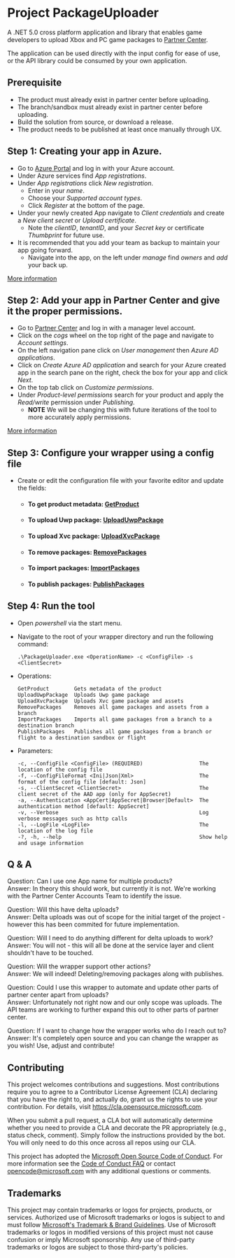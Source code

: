 # Project PackageUploader

A .NET 5.0 cross platform application and library that enables game developers to upload Xbox and PC game packages to [Partner Center](https://partner.microsoft.com/).

The application can be used directly with the input config for ease of use, or the API library could be consumed by your own application.

## Prerequisite

- The product must already exist in partner center before uploading.
- The branch/sandbox must already exist in partner center before uploading.
- Build the solution from source, or download a release.
- The product needs to be published at least once manually through UX.

## Step 1: Creating your app in Azure.

- Go to [Azure Portal](https://portal.azure.com) and log in with your Azure account.
- Under Azure services find _App registrations_.
- Under _App registrations_ click _New registration_.
  - Enter in your _name_.
  - Choose your _Supported account types_.
  - Click _Register_ at the bottom of the page.
- Under your newly created App navigate to _Client credentials_ and create a _New client secret_ or _Upload certificate_.
  - Note the _clientID_, _tenantID_, and your _Secret key_ or certificate _Thumbprint_ for future use.
- It is recommended that you add your team as backup to maintain your app going forward.
  - Navigate into the app, on the left under _manage_ find _owners_ and _add_ your back up.

[More information](https://docs.microsoft.com/en-us/azure/active-directory/develop/quickstart-register-app#register-an-application)

## Step 2: Add your app in Partner Center and give it the proper permissions.

- Go to [Partner Center](https://partner.microsoft.com/dashboard) and log in with a manager level account. 
- Click on the _cogs_ wheel on the top right of the page and navigate to _Account settings_.
- On the left navigation pane click on _User management_ then _Azure AD applications_.
- Click on _Create Azure AD application_ and search for your Azure created app in the search pane on the right, check the box for your app and click _Next_.
- On the top tab click on _Customize permissions_.
- Under _Product-level permissions_ search for your product and apply the _Read/write_ permission under _Publishing_.
  - **NOTE** We will be changing this with future iterations of the tool to more accurately apply permissions.

[More information](https://docs.microsoft.com/en-us/partner-center/multi-tenant-account#add-an-azure-ad-tenant-to-your-account)

## Step 3: Configure your wrapper using a config file

- Create or edit the configuration file with your favorite editor and update the fields:
  - #### To get product metadata: [GetProduct](https://github.com/microsoft/PackageUploader/blob/main/Operations.md#GetProduct)
  - #### To upload Uwp package: [UploadUwpPackage](https://github.com/microsoft/PackageUploader/blob/main/Operations.md#UploadUwpPackage)
  - #### To upload Xvc package: [UploadXvcPackage](https://github.com/microsoft/PackageUploader/blob/main/Operations.md#UploadXvcPackage)
  - #### To remove packages: [RemovePackages](https://github.com/microsoft/PackageUploader/blob/main/Operations.md#RemovePackages)
  - #### To import packages: [ImportPackages](https://github.com/microsoft/PackageUploader/blob/main/Operations.md#ImportPackages)
  - #### To publish packages: [PublishPackages](https://github.com/microsoft/PackageUploader/blob/main/Operations.md#PublishPackages)

## Step 4: Run the tool

- Open _powershell_ via the start menu.

- Navigate to the root of your wrapper directory and run the following command:

  ```
  .\PackageUploader.exe <OperationName> -c <ConfigFile> -s <ClientSecret>
  ```

- Operations:

  ```
  GetProduct        Gets metadata of the product
  UploadUwpPackage  Uploads Uwp game package
  UploadXvcPackage  Uploads Xvc game package and assets
  RemovePackages    Removes all game packages and assets from a branch
  ImportPackages    Imports all game packages from a branch to a destination branch
  PublishPackages   Publishes all game packages from a branch or flight to a destination sandbox or flight
  ```

- Parameters:

  ```
  -c, --ConfigFile <ConfigFile> (REQUIRED)                  The location of the config file
  -f, --ConfigFileFormat <Ini|Json|Xml>                     The format of the config file [default: Json]
  -s, --ClientSecret <ClientSecret>                         The client secret of the AAD app (only for AppSecret)
  -a, --Authentication <AppCert|AppSecret|Browser|Default>  The authentication method [default: AppSecret]
  -v, --Verbose                                             Log verbose messages such as http calls
  -l, --LogFile <LogFile>                                   The location of the log file
  -?, -h, --help                                            Show help and usage information
  ```
  
## Q & A

Question: Can I use one App name for multiple products? <br>
Answer: In theory this should work, but currently it is not. We're working with the Partner Center Accounts Team to identify the issue. 

Question: Will this have delta uploads? <br>
Answer: Delta uploads was out of scope for the initial target of the project - however this has been commited for future implementation.

Question: Will I need to do anything different for delta uploads to work? <br>
Answer: You will not - this will all be done at the service layer and client shouldn't have to be touched. 

Question: Will the wrapper support other actions? <br>
Answer: We will indeed! Deleting/removing packages along with publishes.

Question: Could I use this wrapper to automate and update other parts of partner center apart from uploads? <br>
Answer: Unfortunately not right now and our only scope was uploads. The API teams are working to further expand this out to other parts of partner center. 

Question: If I want to change how the wrapper works who do I reach out to? <br>
Answer: It's completely open source and you can change the wrapper as you wish! Use, adjust and contribute! 

## Contributing

This project welcomes contributions and suggestions.  Most contributions require you to agree to a
Contributor License Agreement (CLA) declaring that you have the right to, and actually do, grant us
the rights to use your contribution. For details, visit https://cla.opensource.microsoft.com.

When you submit a pull request, a CLA bot will automatically determine whether you need to provide
a CLA and decorate the PR appropriately (e.g., status check, comment). Simply follow the instructions
provided by the bot. You will only need to do this once across all repos using our CLA.

This project has adopted the [Microsoft Open Source Code of Conduct](https://opensource.microsoft.com/codeofconduct/).
For more information see the [Code of Conduct FAQ](https://opensource.microsoft.com/codeofconduct/faq/) or
contact [opencode@microsoft.com](mailto:opencode@microsoft.com) with any additional questions or comments.

## Trademarks

This project may contain trademarks or logos for projects, products, or services. Authorized use of Microsoft 
trademarks or logos is subject to and must follow 
[Microsoft's Trademark & Brand Guidelines](https://www.microsoft.com/en-us/legal/intellectualproperty/trademarks/usage/general).
Use of Microsoft trademarks or logos in modified versions of this project must not cause confusion or imply Microsoft sponsorship.
Any use of third-party trademarks or logos are subject to those third-party's policies.
